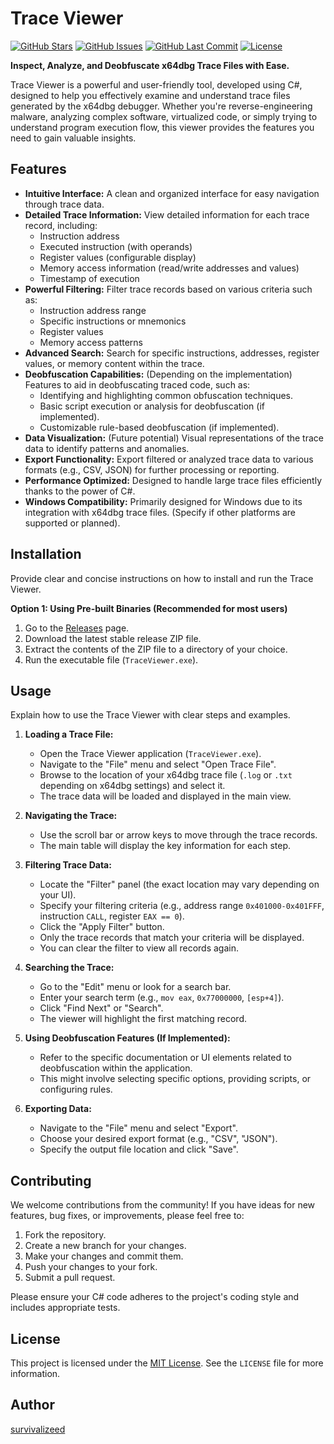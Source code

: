 # Trace Viewer

[![GitHub Stars](https://img.shields.io/github/stars/survivalizeed/TraceViewer?style=social)](https://github.com/survivalizeed/TraceViewer)
[![GitHub Issues](https://img.shields.io/github/issues/survivalizeed/TraceViewer)](https://github.com/survivalizeed/TraceViewer/issues)
[![GitHub Last Commit](https://img.shields.io/github/last-commit/survivalizeed/TraceViewer)](https://github.com/survivalizeed/TraceViewer/commits/main)
[![License](https://img.shields.io/github/license/survivalizeed/TraceViewer)](https://github.com/survivalizeed/TraceViewer/blob/master/LICENSE)

**Inspect, Analyze, and Deobfuscate x64dbg Trace Files with Ease.**

Trace Viewer is a powerful and user-friendly tool, developed using C#, designed to help you effectively examine and understand trace files generated by the x64dbg debugger. Whether you're reverse-engineering malware, analyzing complex software, virtualized code, or simply trying to understand program execution flow, this viewer provides the features you need to gain valuable insights.

## Features

* **Intuitive Interface:** A clean and organized interface for easy navigation through trace data.
* **Detailed Trace Information:** View detailed information for each trace record, including:
    * Instruction address
    * Executed instruction (with operands)
    * Register values (configurable display)
    * Memory access information (read/write addresses and values)
    * Timestamp of execution
* **Powerful Filtering:** Filter trace records based on various criteria such as:
    * Instruction address range
    * Specific instructions or mnemonics
    * Register values
    * Memory access patterns
* **Advanced Search:** Search for specific instructions, addresses, register values, or memory content within the trace.
* **Deobfuscation Capabilities:** (Depending on the implementation) Features to aid in deobfuscating traced code, such as:
    * Identifying and highlighting common obfuscation techniques.
    * Basic script execution or analysis for deobfuscation (if implemented).
    * Customizable rule-based deobfuscation (if implemented).
* **Data Visualization:** (Future potential) Visual representations of the trace data to identify patterns and anomalies.
* **Export Functionality:** Export filtered or analyzed trace data to various formats (e.g., CSV, JSON) for further processing or reporting.
* **Performance Optimized:** Designed to handle large trace files efficiently thanks to the power of C#.
* **Windows Compatibility:** Primarily designed for Windows due to its integration with x64dbg trace files. (Specify if other platforms are supported or planned).

## Installation

Provide clear and concise instructions on how to install and run the Trace Viewer.

**Option 1: Using Pre-built Binaries (Recommended for most users)**

1.  Go to the [Releases](https://github.com/survivalizeed/trace-viewer/releases) page.
2.  Download the latest stable release ZIP file.
3.  Extract the contents of the ZIP file to a directory of your choice.
4.  Run the executable file (`TraceViewer.exe`).

## Usage

Explain how to use the Trace Viewer with clear steps and examples.

1.  **Loading a Trace File:**
    * Open the Trace Viewer application (`TraceViewer.exe`).
    * Navigate to the "File" menu and select "Open Trace File".
    * Browse to the location of your x64dbg trace file (`.log` or `.txt` depending on x64dbg settings) and select it.
    * The trace data will be loaded and displayed in the main view.

2.  **Navigating the Trace:**
    * Use the scroll bar or arrow keys to move through the trace records.
    * The main table will display the key information for each step.

3.  **Filtering Trace Data:**
    * Locate the "Filter" panel (the exact location may vary depending on your UI).
    * Specify your filtering criteria (e.g., address range `0x401000-0x401FFF`, instruction `CALL`, register `EAX == 0`).
    * Click the "Apply Filter" button.
    * Only the trace records that match your criteria will be displayed.
    * You can clear the filter to view all records again.

4.  **Searching the Trace:**
    * Go to the "Edit" menu or look for a search bar.
    * Enter your search term (e.g., `mov eax`, `0x77000000`, `[esp+4]`).
    * Click "Find Next" or "Search".
    * The viewer will highlight the first matching record.

5.  **Using Deobfuscation Features (If Implemented):**
    * Refer to the specific documentation or UI elements related to deobfuscation within the application.
    * This might involve selecting specific options, providing scripts, or configuring rules.

6.  **Exporting Data:**
    * Navigate to the "File" menu and select "Export".
    * Choose your desired export format (e.g., "CSV", "JSON").
    * Specify the output file location and click "Save".

## Contributing

We welcome contributions from the community! If you have ideas for new features, bug fixes, or improvements, please feel free to:

1.  Fork the repository.
2.  Create a new branch for your changes.
3.  Make your changes and commit them.
4.  Push your changes to your fork.
5.  Submit a pull request.

Please ensure your C# code adheres to the project's coding style and includes appropriate tests.

## License

This project is licensed under the [MIT License](LICENSE). See the `LICENSE` file for more information.

## Author

[survivalizeed](https://github.com/survivalizeed)
